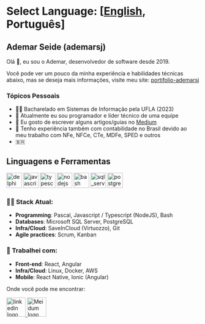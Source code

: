 # Select Language: [[English](README.md), Português]

## Ademar Seide (ademarsj)

Olá 👋, eu sou o Ademar, desenvolvedor de software desde 2019.

Você pode ver um pouco da minha experiência e habilidades técnicas abaixo, mas se
deseja mais informações, visite meu site: [portifolio-ademarsj](https://portifolio-ademarsj.vercel.app/)

### Tópicos Pessoais

- :man_student: Bacharelado em Sistemas de Informação pela UFLA (2023)
- :briefcase: Atualmente eu sou programador e líder técnico de uma equipe
- :pencil: Eu gosto de escrever alguns artigos/guias no <a href="https://medium.com/@ademarsj">Medium</a>
- :file_folder: Tenho experiência também com contabilidade no Brasil devido ao meu trabalho com NFe, NFCe, CTe, MDFe, SPED e outros
- :brazil:

## Linguagens e Ferramentas

<img alt="delphi" style="height: 40px; width: 40px;" src="https://github.com/ademarsj/ademarsj/assets/59055854/b8728f4b-a257-4167-a4e8-e451c95e7878"> </img>
<img alt="javascript" style="height: 40px; width: 40px;" src="https://github.com/ademarsj/ademarsj/assets/59055854/e8ecddee-54f9-4418-a31b-d3ff64231e2e"> </img>
<img alt="typescript" style="height: 40px; width: 40px;" src="https://github.com/ademarsj/ademarsj/assets/59055854/baf6af3a-4f83-4ac6-a8fc-331ec2317722"> </img>
<img alt="nodejs" style="height: 40px; width: 40px;" src="https://github.com/ademarsj/ademarsj/assets/59055854/04205ce0-edd5-4998-8d22-7f8e6fe12f18"> </img>
<img alt="bash" style="height: 40px; width: 40px;" src="https://github.com/ademarsj/ademarsj/assets/59055854/5cef1af9-5b08-41ed-8532-c9b810facc8f"> </img>
<img alt="sql_server" style="height: 40px; width: 40px;" src="https://github.com/ademarsj/ademarsj/assets/59055854/cb6255e0-ebce-41d4-a129-73ae59fda162"> </img>
<img alt="postgres" style="height: 40px; width: 40px;" src="https://github.com/ademarsj/ademarsj/assets/59055854/fcc896e8-9f5a-4eb6-b11c-50dca06745c0"> </img>

### :man_technologist: Stack Atual:

- **Programming**: Pascal, Javascript / Typescript (NodeJS), Bash
- **Databases**: Microsoft SQL Server, PostgreSQL
- **Infra/Cloud**: SaveInCloud (Virtuozzo), Git
- **Agile practices**: Scrum, Kanban

### :scroll: Trabalhei com:

- **Front-end**: React, Angular
- **Infra/Cloud**: Linux, Docker, AWS
- **Mobile**: React Native, Ionic (Angular)

Onde você pode me encontrar:

<div>
<a href="https://linkedin.com/in/ademarsj">
<img alt= "linkedin logo" style="width: 50px; height:50px"  src="https://cdn-icons-png.flaticon.com/512/174/174857.png"/>
</a>

<a href="https://medium.com/@ademarsj">
<img alt= "Meidum logo" style="width: 50px; height:50px" src="https://miro.medium.com/max/1400/1*psYl0y9DUzZWtHzFJLIvTw.png"/>
</a>
</div>
